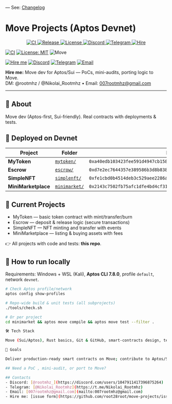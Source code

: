 — See: [Changelog](./CHANGELOG.md)
# Move Projects (Aptos Devnet)
<p align="center">
  <a href="https://github.com/root28root/move-projects/actions">
    <img alt="CI" src="https://img.shields.io/github/actions/workflow/status/root28root/move-projects/move-ci.yml?label=CI&logo=github" />
  </a>
  <a href="https://github.com/root28root/move-projects/releases">
    <img alt="Release" src="https://img.shields.io/github/v/tag/root28root/move-projects?label=release&logo=semver" />
  </a>
  <a href="https://github.com/root28root/move-projects/blob/main/LICENSE">
    <img alt="License" src="https://img.shields.io/badge/license-MIT-blue.svg" />
  </a>
  <a href="https://discord.com/users/1047911417396875264">
    <img alt="Discord" src="https://img.shields.io/badge/discord-@rootmhz__-5865F2?logo=discord&logoColor=white" />
  </a>
  <a href="https://t.me/Nikolai_Rootmhz">
    <img alt="Telegram" src="https://img.shields.io/badge/telegram-@Nikolai__Rootmhz-229ED9?logo=telegram&logoColor=white" />
  </a>
  <a href="https://github.com/root28root/move-projects/issues/new?template=hire-me.yml">
    <img alt="Hire" src="https://img.shields.io/badge/Hire_me-issue_form-success?logo=github" />
  </a>
</p>


[![CI](https://github.com/root28root/move-projects/actions/workflows/move-ci.yml/badge.svg?branch=main)](https://github.com/root28root/move-projects/actions/workflows/move-ci.yml)
[![License: MIT](https://img.shields.io/badge/License-MIT-green.svg)](https://opensource.org/licenses/MIT)
![Move](https://img.shields.io/badge/Move-Aptos%2FSui-blue)

[![Hire me](https://img.shields.io/badge/Hire%20me-Issue%20Form-0A66C2?logo=github)](https://github.com/root28root/move-projects/issues/new?template=hire-me.yml)
[![Discord](https://img.shields.io/badge/Discord-@rootmhz__-5865F2?logo=discord&logoColor=white)](https://discord.com/users/1047911417396875264)
[![Telegram](https://img.shields.io/badge/Telegram-@Nikolai__Rootmhz-229ED9?logo=telegram&logoColor=white)](https://t.me/Nikolai_Rootmhz)
[![Email](https://img.shields.io/badge/Email-007rootmhz%40gmail.com-EA4335?logo=gmail&logoColor=white)](mailto:007rootmhz@gmail.com)

**Hire me:** Move dev for Aptos/Sui — PoCs, mini-audits, porting logic to Move.  
DM: @rootmhz / @Nikolai_Rootmhz • Email: 007rootmhz@gmail.com

---

## 👋 About
Move dev (Aptos-first, Sui-friendly). Real contracts with deployments & tests.

## 🚀 Deployed on Devnet
| Project | Folder | Publish | Demo (entry) |
|---|---|---|---|
| **MyToken** | [`mytoken/`](mytoken) | `0xa40edb103423fee591d4947cb15843af4513cfb4b45a9275faa6ea444f2d74d8` | `0x1f0cadf053ac26b3775a9585b53a88c480cd0a3f6d8b9f979a9fb98bae2acdab` |
| **Escrow** | [`escrow/`](escrow) | `0xd7e2ec7644357e389586b3d8b838d2035e510b36f81a583bdd14f248a7daf1ce` | `0xc9bf98c9990ed8d5373774fdd0d1c0987064cc5d406f7e1576c6688643c07f4b` |
| **SimpleNFT** | [`simplenft/`](simplenft) | `0xfe1cbd0b4514deb3c529aee2286a35f3f3f5f177acc7867dcfa428f48305bec4` | `0x279c2d6adcc180f572329e253077f65f9c792cb14a5e9e49b6346540585754f2` |
| **MiniMarketplace** | [`minimarket/`](minimarket) | `0x2143c7502fb75afc1dfe4bd4cf316188fc8656dc4e997e13108c22d3cc770a46` | `0xda2fb28c29d037406aa658a0b5e4e69514d663c22975011674d95a4aec20703f` |

## 📂 Current Projects
- MyToken — basic token contract with mint/transfer/burn  
- Escrow — deposit & release logic (secure transactions)  
- SimpleNFT — NFT minting and transfer with events  
- MiniMarketplace — listing & buying assets with fees  

👉 All projects with code and tests: **this repo**.

## 🧪 How to run locally
Requirements: Windows + WSL (Kali), **Aptos CLI 7.8.0**, profile `default`, network `devnet`.

```bash
# Check Aptos profile/network
aptos config show-profiles

# Repo-wide build & unit tests (all subprojects)
./tools/check.sh

# Or per project
cd minimarket && aptos move compile && aptos move test --filter .

🛠 Tech Stack

Move (Sui/Aptos), Rust basics, Git & GitHub, smart-contracts design, testing & documentation.

🎯 Goals

Deliver production-ready smart contracts on Move; contribute to Aptos/Sui (bounties, grants, collaborations).

## Need a PoC , mini-audit, or port to Move?

## Contacts
- Discord: [@rootmhz_](https://discord.com/users/1047911417396875264)
- Telegram: [@Nikolai_Rootmhz](https://t.me/Nikolai_Rootmhz)
- Email: [007rootmhz@gmail.com](mailto:007rootmhz@gmail.com)
- Hire me: [issue form](https://github.com/root28root/move-projects/issues/new?template=hire-me.yml)



